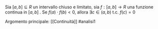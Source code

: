 Sia $[a,b]\subseteq R$ un intervallo chiuso e limitato, sia $f:[a,b]\to  R$ una funzione continua in $[a,b]$ .
Se $f(a)\cdot f(b)<0$, allora $\exists c\in(a,b)$ t.c. $f(c)= 0$ 

Argomento principale: [[Continuità]]
#analisi1 